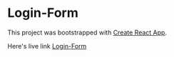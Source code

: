 # Login-Form

This project was bootstrapped with [Create React App](https://github.com/facebook/create-react-app).

Here's live link [Login-Form](https://login-form-azure.vercel.app/)
